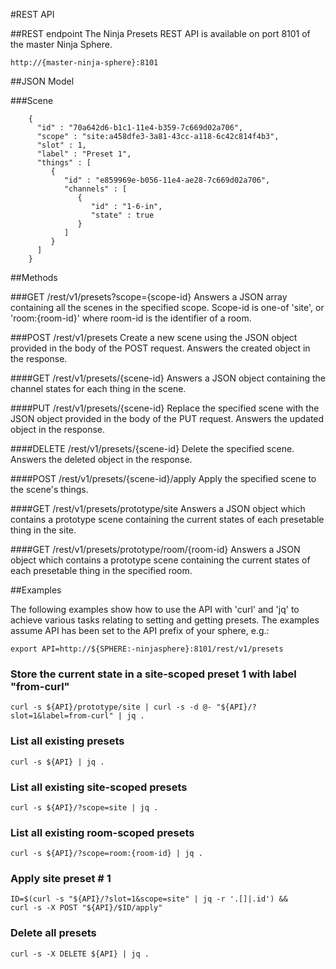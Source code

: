 #REST API

##REST endpoint
The Ninja Presets REST API is available on port 8101 of the master Ninja Sphere.

	http://{master-ninja-sphere}:8101

##JSON Model

###Scene

		{
		  "id" : "70a642d6-b1c1-11e4-b359-7c669d02a706",
		  "scope" : "site:a458dfe3-3a81-43cc-a118-6c42c814f4b3",
		  "slot" : 1,
		  "label" : "Preset 1",
		  "things" : [
		     {
		        "id" : "e859969e-b056-11e4-ae28-7c669d02a706",
		        "channels" : [
		           {
		              "id" : "1-6-in",
		              "state" : true
		           }
		        ]
		     }
		  ]
		}


##Methods

###GET /rest/v1/presets?scope={scope-id}
Answers a JSON array containing all the scenes in the specified scope. Scope-id is one-of 'site', or 'room:{room-id}' where room-id is the identifier of a room.

###POST /rest/v1/presets
Create a new scene using the JSON object provided in the body of the POST request. Answers the created object in the response.

####GET /rest/v1/presets/{scene-id}
Answers a JSON object containing the channel states for each thing in the scene.

####PUT /rest/v1/presets/{scene-id}
Replace the specified scene with the JSON object provided in the body of the PUT request. Answers the updated object in the response.

####DELETE /rest/v1/presets/{scene-id}
Delete the specified scene. Answers the deleted object in the response.

####POST /rest/v1/presets/{scene-id}/apply
Apply the specified scene to the scene's things.

####GET /rest/v1/presets/prototype/site
Answers a JSON object which contains a prototype scene containing the current states of each presetable thing in the site.

####GET /rest/v1/presets/prototype/room/{room-id}
Answers a JSON object which contains a prototype scene containing the current states of each presetable thing in the specified room.

##Examples

The following examples show how to use the API with 'curl' and 'jq' to achieve various tasks relating to setting and getting presets. The examples assume API has been
set to the API prefix of your sphere, e.g.:

	export API=http://${SPHERE:-ninjasphere}:8101/rest/v1/presets

### Store the current state in a site-scoped preset 1 with label "from-curl"

	curl -s ${API}/prototype/site | curl -s -d @- "${API}/?slot=1&label=from-curl" | jq .

### List all existing presets

	curl -s ${API} | jq .

### List all existing site-scoped presets

	curl -s ${API}/?scope=site | jq .

### List all existing room-scoped presets

	curl -s ${API}/?scope=room:{room-id} | jq .

### Apply site preset # 1

	ID=$(curl -s "${API}/?slot=1&scope=site" | jq -r '.[]|.id') &&
	curl -s -X POST "${API}/$ID/apply"

### Delete all presets

	curl -s -X DELETE ${API} | jq .
